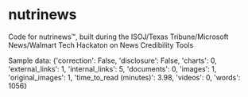 # nutrinews
Code for nutrinews™, built during the ISOJ/Texas Tribune/Microsoft News/Walmart Tech Hackaton on News Credibility Tools

Sample data:
{'correction': False,
 'disclosure': False,
 'charts': 0,
 'external_links': 1,
 'internal_links': 5,
 'documents': 0,
 'images': 1,
 'original_images': 1,
 'time_to_read (minutes)': 3.98,
 'videos': 0,
 'words': 1056}